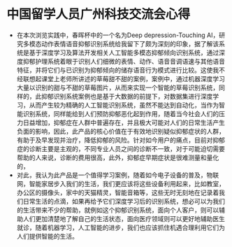 # 中国留学人员广州科技交流会心得
- 在本次浏览实践中，春晖杯中的一个名为Deep depression-Touching AI，研究多模态动作表情语音抑郁识别系统给我留下了颇为深刻的印象，据了解该系统是基于深度学习及算法开发相关人工智能多模态抑郁倾向识别系统，通过深度抑郁护理系统着眼于识别人们细微的表情、动作、语音音调语速与其他语音特征，并将它们与已识别为抑郁倾向的储存语音行为模式进行比较。这使我不经联想起课堂上老师所讲述的草莓甜不甜的案例，案例中，通过机器深度学习大量以识别的甜与不甜的草莓图片，从而来实现一个智能的草莓识别系统，同样的，此抑郁识别系统案例也是基于大数据的前提下，对数据集进行深度学习，从而产生较为精确的人工智能识别系统，虽然不能达到自动化，当作为智能识别系统，同样能给到人们预防抑郁恶化起到作用，随着当今社会人们的压力日益增加，抑郁症在人群中普遍存在，并且极大可能对人们的日常生活产生负面的影响，因此，此产品的核心价值在于有效地识别疑似抑郁症状的人群，有助于及早发现并治疗，降低抑郁的风险。针对如今用户的痛点，目前对抑郁症的诊断主要是主观的，不同专业人员之间的诊断不一致，对于可能迫切需要帮助的人来说，诊断的费用很高，此外，抑郁症早期症状是很难测量和量化的，
- 对此，我认为此产品是一个值得学习案例，随着如今电子设备的普及，物联网，智能家居步入我们的生活，我们更应该将这些设备利用起来，比如教室，办公区的摄像头，家中的天猫精灵，智能音箱等，这些无时无刻地在记录着我们日常生活的点滴，如果再给予它们深度学习后的识别系统，想必可以为我们的生活带来不少的帮助，就例如这个抑郁识别系统，面向个人客户，则可以辅助人们更加清楚地了解自己的生活状态，面向医疗领域则可以更好地辅助医生就诊，随着机器学习，人工智能的进步，我们也应该抓住机遇合理利用它们为人们提供智能的生活。
